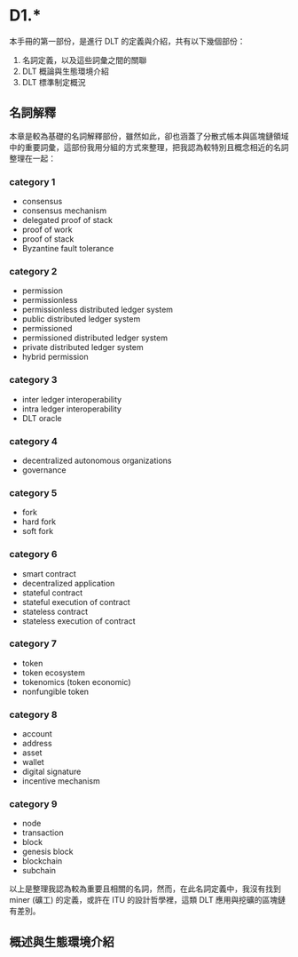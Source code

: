 # D1.*

本手冊的第一部份，是進行 DLT 的定義與介紹，共有以下幾個部份：

1. 名詞定義，以及這些詞彙之間的關聯
2. DLT 概論與生態環境介紹
3. DLT 標準制定概況

## 名詞解釋

本章是較為基礎的名詞解釋部份，雖然如此，卻也涵蓋了分散式帳本與區塊鏈領域中的重要詞彙，這部份我用分組的方式來整理，把我認為較特別且概念相近的名詞整理在一起：

### category 1

* consensus
* consensus mechanism
* delegated proof of stack
* proof of work
* proof of stack
* Byzantine fault tolerance

### category 2

* permission
* permissionless
* permissionless distributed ledger system
* public distributed ledger system
* permissioned
* permissioned distributed ledger system
* private distributed ledger system
* hybrid permission

### category 3

* inter ledger interoperability
* intra ledger interoperability
* DLT oracle

### category 4

* decentralized autonomous organizations
* governance

### category 5

* fork
* hard fork
* soft fork

### category 6

* smart contract
* decentralized application
* stateful contract
* stateful execution of contract
* stateless contract
* stateless execution of contract

### category 7

* token
* token ecosystem
* tokenomics (token economic)
* nonfungible token

### category 8

* account
* address
* asset
* wallet
* digital signature
* incentive mechanism

### category 9

* node
* transaction
* block
* genesis block
* blockchain
* subchain

以上是整理我認為較為重要且相關的名詞，然而，在此名詞定義中，我沒有找到 miner (礦工) 的定義，或許在 ITU 的設計哲學裡，這類 DLT 應用與挖礦的區塊鏈有差別。

## 概述與生態環境介紹

